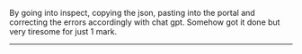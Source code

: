 By going into inspect, copying the json, pasting into the portal and
correcting the errors accordingly with chat gpt. Somehow got it done but very
tiresome for just 1 mark.



---

